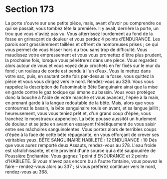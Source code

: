 # Section 173

La porte s'ouvre sur une petite pièce, mais, avant d'avoir pu comprendre ce qui se passait,
vous tombez tête la première. Il y avait, derrière la porte, un trou que vous n'aviez pas vu.
Vous atterrissez lourdement au fond de la fosse en grimaçant de douleur et vous perdez 4
points d'ENDURANCE. Les parois sont grossièrement taillées et offrent de nombreuses
prises ; ce qui vous permet de vous hisser hors du trou sans trop de difficulté. Vous
maudissez votre empressement et vous vous promettez d'être plus prudent, la prochaine
fois, lorsque vous pénétrerez dans une pièce. Vous regardez alors autour de vous et vous
voyez deux crochets en fer fixés sur le mur du fond ; un rouleau de corde est pendu à l'un
d'eux. Vous le mettez dans votre sac, puis, en sautant cette fois par-dessus la fosse, vous
quittez la pièce et vous vous dirigez vers le nord. Rendez-vous au 326.
Vous vous rappelez la description de l'abominable Bête Sanguinaire ainsi que la mise en
garde contre le gaz toxique qui émane du bassin. Vous vous protégez donc la bouche à
l'aide de votre manche et vous avancez, l'épée à la main, en prenant garde à la langue
redoutable de la bête. Mais, alors que vous contournez le bassin, la bête sanguinaire roule
en avant, et sa langue jaillit ; heureusement, vous vous teniez prêt et, d'un grand coup
d'épée, vous tranchez le monstrueux appendice. La bête pousse aussitôt un hurlement de
douleur et se jette en avant en essayant frénétiquement de vous saisir entre ses mâchoires
sanguinolentes. Vous portez alors de terribles coups d'épée à la face de cette bête
répugnante, en vous efforçant de crever ses véritables yeux.
BÊTE SANGUINAIRE
HABILETÉ : 12 ENDURANCE : 10
Dés que vous aurez remporté deux Assauts, rendez-vous au 278.
L'eau froide est rafraîchissante, et elle provient d'une source qui a été saupoudrée de
Poussière Enchantée. Vous gagnez 1 point d'ENDURANCE et 2 points d'HABILETÉ. Si vous
n'avez pas encore bu à l'autre fontaine, vous pouvez le faire – rendez-vous alors au 337 ;
si vous préférez continuer vers le nord, rendez-vous au 368.
